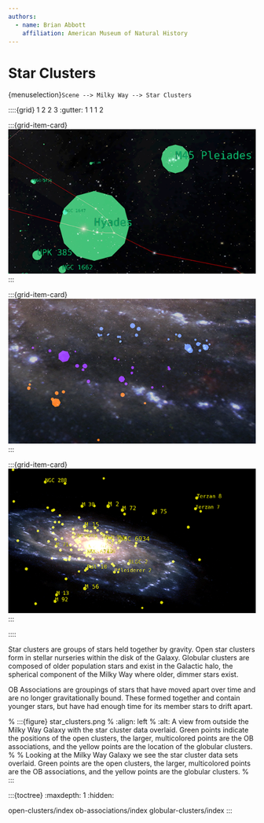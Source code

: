 ```yaml
---
authors:
  - name: Brian Abbott
    affiliation: American Museum of Natural History
---
```



# Star Clusters

{menuselection}`Scene --> Milky Way --> Star Clusters`


::::{grid} 1 2 2 3
:gutter: 1 1 1 2

:::{grid-item-card} [](./open-clusters/index)
[![Open star clusters](./open-clusters/open_clusters_icon.png)](./open-clusters/index)
:::

:::{grid-item-card} [](./ob-associations/index)
[![OB associations](./ob-associations/ob_associations_icon.png)](./ob-associations/index)
:::

:::{grid-item-card} [](./globular-clusters/index)
[![Globular star clusters](./globular-clusters/globular_clusters_icon.png)](./globular-clusters/index)
:::

::::


Star clusters are groups of stars held together by gravity. Open star clusters form in stellar nurseries within the disk of the Galaxy. Globular clusters are composed of older population stars and exist in the Galactic halo, the spherical component of the Milky Way where older, dimmer stars exist.

OB Associations are groupings of stars that have moved apart over time and are no longer gravitationally bound. These formed together and contain younger stars, but have had enough time for its member stars to drift apart.


% :::{figure} star_clusters.png
% :align: left
% :alt: A view from outside the Milky Way Galaxy with the star cluster data overlaid. Green points indicate the positions of the open clusters, the larger, multicolored points are the OB associations, and the yellow points are the location of the globular clusters.
% 
% Looking at the Milky Way Galaxy we see the star cluster data sets overlaid. Green points are the open clusters, the larger, multicolored points are the OB associations, and the yellow points are the globular clusters.
% :::




:::{toctree}
:maxdepth: 1
:hidden:


open-clusters/index
ob-associations/index
globular-clusters/index
:::
